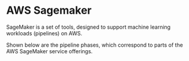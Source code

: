 # AWS Sagemaker

SageMaker is a set of tools, designed to support machine learning workloads (pipelines) on AWS.

Shown below are the pipeline phases, which correspond to parts of the AWS SageMaker service offerings.

